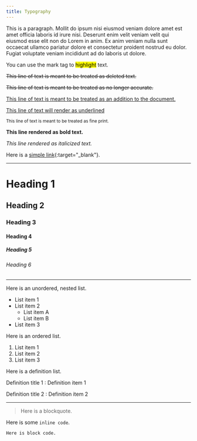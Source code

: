 ```yaml
---
title: Typography
---
```


This is a paragraph. Mollit do ipsum nisi eiusmod veniam dolore amet est amet officia laboris id irure nisi. Deserunt enim velit veniam velit qui eiusmod esse elit non do Lorem in anim. Ex anim veniam nulla sunt occaecat ullamco pariatur dolore et consectetur proident nostrud eu dolor. Fugiat voluptate veniam incididunt ad do laboris ut dolore.

You can use the mark tag to <mark>highlight</mark> text.

<del>This line of text is meant to be treated as deleted text.</del>

<s>This line of text is meant to be treated as no longer accurate.</s>

<ins>This line of text is meant to be treated as an addition to the document.</ins>

<u>This line of text will render as underlined</u>

<small>This line of text is meant to be treated as fine print.</small>

**This line rendered as bold text.**

_This line rendered as italicized text._

Here is a [simple link](https://www.offerpad.com/){:target="_blank"}.

---

# Heading 1
## Heading 2
### Heading 3
#### Heading 4
##### Heading 5
###### Heading 6

---

Here is an unordered, nested list.
- List item 1
- List item 2
    - List item A
    - List item B
- List item 3

Here is an ordered list.
1. List item 1
2. List item 2
3. List item 3

Here is a definition list.

Definition title 1
: Definition item 1

Definition title 2
: Definition item 2

---

> Here is a blockquote.

Here is some `inline code`.

```
Here is block code.
```
